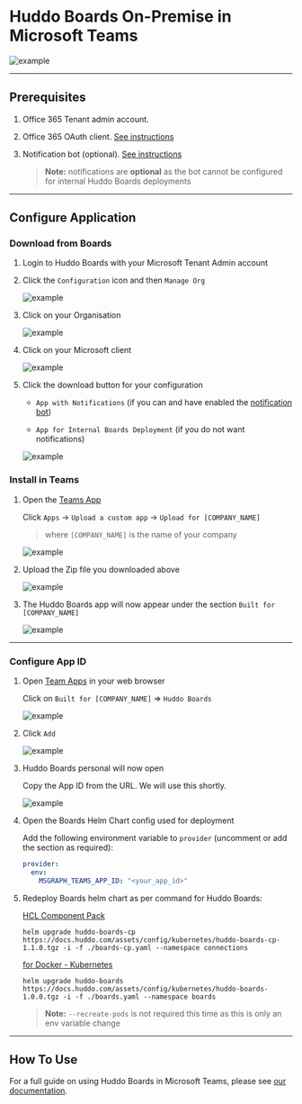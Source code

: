 # Huddo Boards On-Premise in Microsoft Teams

![example](/assets/msgraph/teams/personal.png)

---

## Prerequisites

1. Office 365 Tenant admin account.

1. Office 365 OAuth client. [See instructions](auth/index.md)

1. Notification bot (optional). [See instructions](notification-bot.md)

   > **Note:** notifications are **optional** as the bot cannot be configured for internal Huddo Boards deployments

---

## Configure Application

### Download from Boards

1. Login to Huddo Boards with your Microsoft Tenant Admin account

1. Click the `Configuration` icon and then `Manage Org`

   ![example](/assets/boards/admin.png)

1. Click on your Organisation

   ![example](/assets/msgraph/teams/admin-orgs.png)

1. Click on your Microsoft client

   ![example](/assets/msgraph/teams/admin-org.png)

1. Click the download button for your configuration

   - `App with Notifications` (if you can and have enabled the [notification bot](notification-bot.md))

   - `App for Internal Boards Deployment` (if you do not want notifications)

   ![example](/assets/msgraph/teams/app-download.png)

### Install in Teams

1. Open the [Teams App](https://teams.microsoft.com)

   Click `Apps` -> `Upload a custom app` -> `Upload for [COMPANY_NAME]`

   > where `[COMPANY_NAME]` is the name of your company

   ![example](/assets/msgraph/teams/teams1.png)

1. Upload the Zip file you downloaded above

   ![example](/assets/msgraph/teams/teams2.png)

1. The Huddo Boards app will now appear under the section `Built for [COMPANY_NAME]`

   ![example](/assets/msgraph/teams/teams3.png)

---

### Configure App ID

1.  Open [Team Apps](https://teams.microsoft.com/_#/apps?intent=0&category=16&autoNavigationOnDone=true&filterByPersonal=false&storeLaunchFromChat=false&addAppDialogEntryPoint=7) in your web browser

    Click on `Built for [COMPANY_NAME]` => `Huddo Boards`

    ![example](/assets/msgraph/teams/tenant-apps.png)

1.  Click `Add`

    ![example](/assets/msgraph/teams/add-app.png)

1.  Huddo Boards personal will now open

    Copy the App ID from the URL. We will use this shortly.

    ![example](/assets/msgraph/teams/appid.png)

1.  Open the Boards Helm Chart config used for deployment

    Add the following environment variable to `provider` (uncomment or add the section as required):

    ```yaml
    provider:
      env:
        MSGRAPH_TEAMS_APP_ID: "<your_app_id>"
    ```

1.  Redeploy Boards helm chart as per command for Huddo Boards:

    [HCL Component Pack](../cp/index.md#deploy-boards-helm-chart)

        helm upgrade huddo-boards-cp https://docs.huddo.com/assets/config/kubernetes/huddo-boards-cp-1.1.0.tgz -i -f ./boards-cp.yaml --namespace connections

    [for Docker - Kubernetes](../kubernetes/index.md#deploy-boards-chart)

        helm upgrade huddo-boards https://docs.huddo.com/assets/config/kubernetes/huddo-boards-1.0.0.tgz -i -f ./boards.yaml --namespace boards

    > **Note:** `--recreate-pods` is not required this time as this is only an env variable change

---

## How To Use

For a full guide on using Huddo Boards in Microsoft Teams, please see [our documentation](teams.md).
